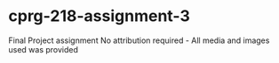 # cprg-218-assignment-3
Final Project assignment
No attribution required - All media and images used was provided
